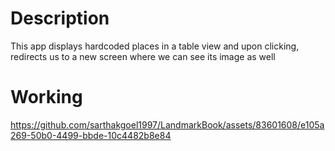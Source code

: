 
# Description
This app displays hardcoded places in a table view and upon clicking, redirects us to a new screen where we can see its image as well



# Working
https://github.com/sarthakgoel1997/LandmarkBook/assets/83601608/e105a269-50b0-4499-bbde-10c4482b8e84
